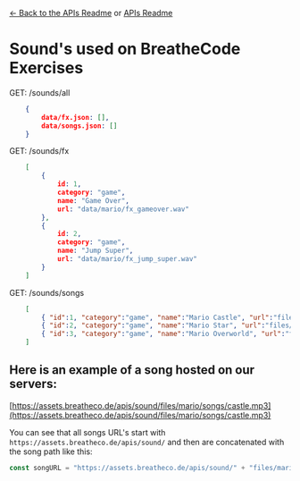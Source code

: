[<- Back to the APIs Readme](../docs/README.md) or [APIs Readme](../README.md)

# Sound's used on BreatheCode Exercises


GET: /sounds/all
```json
    {
        data/fx.json: [],
        data/songs.json: []
    }
```
GET: /sounds/fx
```json
    [
        {
            id: 1,
            category: "game",
            name: "Game Over",
            url: "data/mario/fx_gameover.wav"
        },
        {
            id: 2,
            category: "game",
            name: "Jump Super",
            url: "data/mario/fx_jump_super.wav"
        }
    ]
```
GET: /sounds/songs
```json
    [
    	{ "id":1, "category":"game", "name":"Mario Castle", "url":"files/mario/songs/castle.mp3" },
    	{ "id":2, "category":"game", "name":"Mario Star", "url":"files/mario/songs/hurry-starman.mp3"},
    	{ "id":3, "category":"game", "name":"Mario Overworld", "url":"files/mario/songs/overworld.mp3"}
    ]
```

## Here is an example of a song hosted on our servers:
[https://assets.breatheco.de/apis/sound/files/mario/songs/castle.mp3](https://assets.breatheco.de/apis/sound/files/mario/songs/castle.mp3)

You can see that all songs URL's start with `https://assets.breatheco.de/apis/sound/` and then are concatenated with the song path like this:

```js
const songURL = "https://assets.breatheco.de/apis/sound/" + "files/mario/songs/castle.mp3";
```
```
